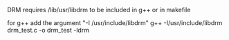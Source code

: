 DRM requires /lib/usr/libdrm to be included in g++ or in makefile

for g++  add the argument "-I /usr/include/libdrm"
g++ -I/usr/include/libdrm drm_test.c  -o drm_test -ldrm